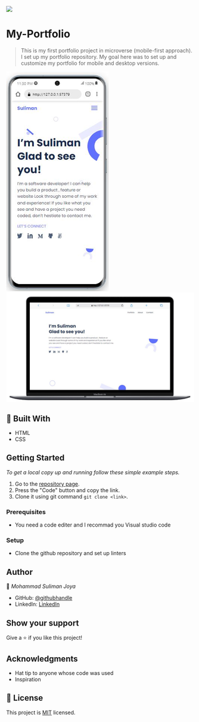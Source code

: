
![](https://img.shields.io/badge/Microverse-blueviolet)

# My-Portfolio

> This is my first portfolio project in microverse (mobile-first approach).
  I set up my portfolio repository. My goal here was to set up and customize my portfolio for mobile and desktop versions.

![screenshot](/images/Mobile-viewe.JPG)
![screenshot](/images/Desktop-viewe.JPG)

## :hammer: Built With

- HTML
- CSS

## Getting Started

*To get a local copy up and running follow these simple example steps.*

1. Go to the [repository page](https://github.com/SulimanJoya/My-Portfolio).
2. Press the "Code" button and copy the link.
3. Clone it using git command `git clone <link>`.

### Prerequisites
- You need a code editer and I recommad you Visual studio code

### Setup
- Clone the github repository and set up linters

## Author

👤 *Mohammad Suliman Joya*

- GitHub: [@githubhandle](https://github.com/SulimanJoya)
- LinkedIn: [LinkedIn](https://www.linkedin.com/in/sjoya66/)

## Show your support

Give a ⭐ if you like this project!

## Acknowledgments

- Hat tip to anyone whose code was used
- Inspiration


## 📝 License

This project is [MIT](./MIT.md) licensed.
